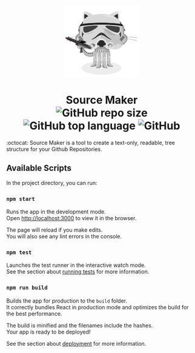 <p align="center">
  <a href="https://github.com/ABSphreak/source-maker">
    <img alt="Source Maker Logo" src="/src/images/source-maker.png" width="200"/>
  </a>
</p>
<h1 align="center">
  Source Maker<br>
  <img alt="GitHub repo size" src="https://img.shields.io/github/repo-size/ABSphreak/source-maker?color=blueviolet&style=flat-square">
  <img alt="GitHub top language" src="https://img.shields.io/github/languages/top/ABSphreak/source-maker?color=ff0054&style=flat-square">
  <img alt="GitHub" src="https://img.shields.io/github/license/ABSphreak/source-maker?color=55a630&style=flat-square">
</h1>

:octocat: Source Maker is a tool to create a text-only, readable, tree structure for your Github Repositories.

## Available Scripts

In the project directory, you can run:

### `npm start`

Runs the app in the development mode.<br />
Open [http://localhost:3000](http://localhost:3000) to view it in the browser.

The page will reload if you make edits.<br />
You will also see any lint errors in the console.

### `npm test`

Launches the test runner in the interactive watch mode.<br />
See the section about [running tests](https://facebook.github.io/create-react-app/docs/running-tests) for more information.

### `npm run build`

Builds the app for production to the `build` folder.<br />
It correctly bundles React in production mode and optimizes the build for the best performance.

The build is minified and the filenames include the hashes.<br />
Your app is ready to be deployed!

See the section about [deployment](https://facebook.github.io/create-react-app/docs/deployment) for more information.

